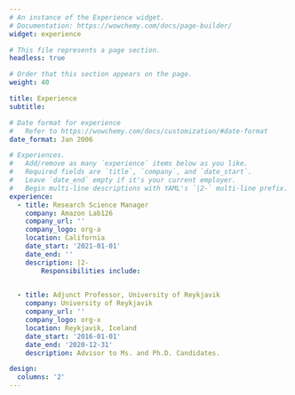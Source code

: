 ```yaml
---
# An instance of the Experience widget.
# Documentation: https://wowchemy.com/docs/page-builder/
widget: experience

# This file represents a page section.
headless: true

# Order that this section appears on the page.
weight: 40

title: Experience
subtitle:

# Date format for experience
#   Refer to https://wowchemy.com/docs/customization/#date-format
date_format: Jan 2006

# Experiences.
#   Add/remove as many `experience` items below as you like.
#   Required fields are `title`, `company`, and `date_start`.
#   Leave `date_end` empty if it's your current employer.
#   Begin multi-line descriptions with YAML's `|2-` multi-line prefix.
experience:
  - title: Research Science Manager
    company: Amazon Lab126
    company_url: ''
    company_logo: org-a
    location: California
    date_start: '2021-01-01'
    date_end: ''
    description: |2-
        Responsibilities include:

        
  - title: Adjunct Professor, University of Reykjavik
    company: University of Reykjavik
    company_url: ''
    company_logo: org-x
    location: Reykjavik, Iceland
    date_start: '2016-01-01'
    date_end: '2020-12-31'
    description: Advisor to Ms. and Ph.D. Candidates.

design:
  columns: '2'
---
```


